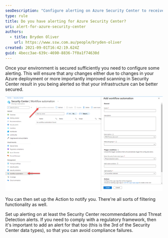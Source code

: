 ```yaml
---
seoDescription: "Configure alerting on Azure Security Center to receive notifications of changes and potential security threats, ensuring your infrastructure remains secure."
type: rule
title: Do you have alerting for Azure Security Center?
uri: alert-for-azure-security-center
authors:
  - title: Bryden Oliver
    url: https://www.ssw.com.au/people/bryden-oliver
created: 2021-09-01T16:42:19.624Z
guid: 4becc3ae-639c-4690-8836-7f0a1f74630d
---
```

Once your environment is secured sufficiently you need to configure some alerting.
This will ensure that any changes either due to changes in your Azure deployment or more importantly improved scanning in Security Center result in you being alerted so that your infrastructure can be better secured.

<!--endintro-->

![Figure: To configure alerting try this](azure-security-center-alert.png)

You can then set up the Action to notify you. There're all sorts of filtering functionality as well.

Set up alerting on at least the Security Center recommendations and Threat Detection alerts. If you need to comply with a regulatory framework, then it's important to add an alert for that too (this is the 3rd of the Security Center data types), so that you can avoid compliance failures.
